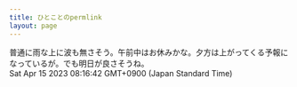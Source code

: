 ```yaml
---
title: ひとことのpermlink
layout: page
---
```

<div class="box" dt="1681514202680">
  普通に雨な上に波も無さそう。午前中はお休みかな。夕方は上がってくる予報になっているが。でも明日が良さそうね。
  <div class="content is-small">Sat Apr 15 2023 08:16:42 GMT+0900 (Japan Standard Time)</div>
</div>